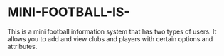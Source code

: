 # MINI-FOOTBALL-IS-
This is a mini football information system that has two types of users. It allows you to add and view clubs and players with certain options and attributes.
